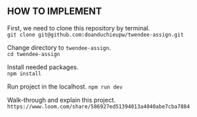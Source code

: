 ## HOW TO IMPLEMENT

First, we need to clone this repository by terminal.  
`git clone git@github.com:doanduchieupw/twendee-assign.git`

Change directory to `twendee-assign`.  
`cd twendee-assign`

Install needed packages.  
`npm install`

Run project in the localhost.
`npm run dev`

Walk-through and explain this project.  
`https://www.loom.com/share/586927ed51394013a4040abe7cba7884`
